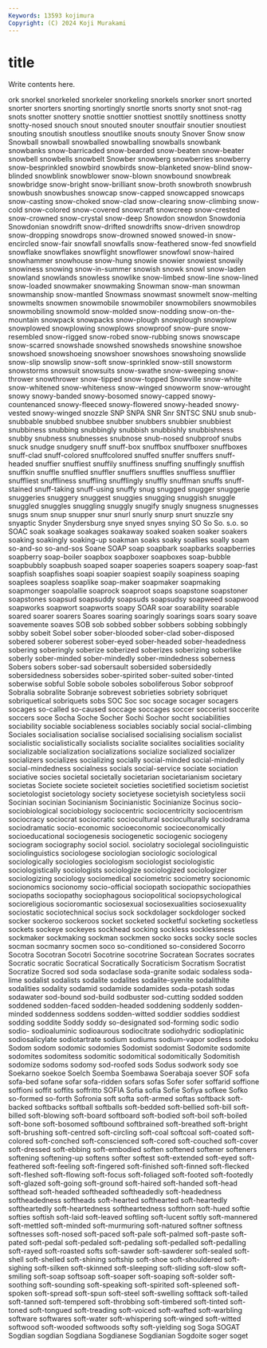 ```yaml
---
Keywords: 13593 kojimura
Copyright: (C) 2024 Koji Murakami
---
```


# title

Write contents here.



ork snorkel snorkeled snorkeler snorkeling snorkels snorker
snort snorted snorter snorters snorting snortingly snortle snorts snorty snot
snot-rag snots snotter snottery snottie snottier snottiest snottily snottiness snotty
snotty-nosed snouch snout snouted snouter snoutfair snoutier snoutiest snouting snoutish
snoutless snoutlike snouts snouty Snover Snow snow Snowball snowball snowballed
snowballing snowballs snowbank snowbanks snow-barricaded snow-bearded snow-beaten snow-beater snowbell snowbells
snowbelt Snowber snowberg snowberries snowberry snow-besprinkled snowbird snowbirds snow-blanketed snow-blind
snow-blinded snowblink snowblower snow-blown snowbound snowbreak snowbridge snow-bright snow-brilliant snow-broth
snowbroth snowbrush snowbush snowbushes snowcap snow-capped snowcapped snowcaps snow-casting snow-choked
snow-clad snow-clearing snow-climbing snow-cold snow-colored snow-covered snowcraft snowcreep snow-crested snow-crowned
snow-crystal snow-deep Snowdon snowdon Snowdonia Snowdonian snowdrift snow-drifted snowdrifts snow-driven
snowdrop snow-dropping snowdrops snow-drowned snowed snowed-in snow-encircled snow-fair snowfall snowfalls
snow-feathered snow-fed snowfield snowflake snowflakes snowflight snowflower snowfowl snow-haired snowhammer
snowhouse snow-hung snowie snowier snowiest snowily snowiness snowing snow-in-summer snowish
snowk snowl snow-laden snowland snowlands snowless snowlike snow-limbed snow-line snow-lined
snow-loaded snowmaker snowmaking Snowman snow-man snowman snowmanship snow-mantled Snowmass snowmast
snowmelt snow-melting snowmelts snowmen snowmobile snowmobiler snowmobilers snowmobiles snowmobiling snowmold
snow-molded snow-nodding snow-on-the-mountain snowpack snowpacks snow-plough snowplough snowplow snowplowed snowplowing
snowplows snowproof snow-pure snow-resembled snow-rigged snow-robed snow-rubbing snows snowscape snow-scarred
snowshade snowshed snowsheds snowshine snowshoe snowshoed snowshoeing snowshoer snowshoes snowshoing
snowslide snow-slip snowslip snow-soft snow-sprinkled snow-still snowstorm snowstorms snowsuit snowsuits
snow-swathe snow-sweeping snow-thrower snowthrower snow-tipped snow-topped Snowville snow-white snow-whitened snow-whiteness
snow-winged snowworm snow-wrought snowy snowy-banded snowy-bosomed snowy-capped snowy-countenanced snowy-fleeced snowy-flowered
snowy-headed snowy-vested snowy-winged snozzle SNP SNPA SNR Snr SNTSC SNU
snub snub- snubbable snubbed snubbee snubber snubbers snubbier snubbiest snubbiness
snubbing snubbingly snubbish snubbishly snubbishness snubby snubness snubnesses snubnose snub-nosed
snubproof snubs snuck snudge snudgery snuff snuff-box snuffbox snuffboxer snuffboxes
snuff-clad snuff-colored snuffcolored snuffed snuffer snuffers snuff-headed snuffier snuffiest snuffily
snuffiness snuffing snuffingly snuffish snuffkin snuffle snuffled snuffler snufflers snuffles
snuffless snufflier snuffliest snuffliness snuffling snufflingly snuffly snuffman snuffs snuff-stained
snuff-taking snuff-using snuffy snug snugged snugger snuggerie snuggeries snuggery snuggest
snuggies snugging snuggish snuggle snuggled snuggles snuggling snuggly snugify snugly
snugness snugnesses snugs snum snup snupper snur snurl snurly snurp
snurt snuzzle sny snyaptic Snyder Snydersburg snye snyed snyes snying
SO So So. s.o. so SOAC soak soakage soakages soakaway
soaked soaken soaker soakers soaking soakingly soaking-up soakman soaks soaky
soallies soally soam so-and-so so-and-sos Soane SOAP soap soapbark soapbarks
soapberries soapberry soap-boiler soapbox soapboxer soapboxes soap-bubble soapbubbly soapbush soaped
soaper soaperies soapers soapery soap-fast soapfish soapfishes soapi soapier soapiest
soapily soapiness soaping soaplees soapless soaplike soap-maker soapmaker soapmaking soapmonger
soapolallie soaprock soaproot soaps soapstone soapstoner soapstones soapsud soapsuddy soapsuds
soapsudsy soapweed soapwood soapworks soapwort soapworts soapy SOAR soar soarability
soarable soared soarer soarers Soares soaring soaringly soarings soars soary
soave soavemente soaves SOB sob sobbed sobber sobbers sobbing sobbingly
sobby sobeit Sobel sober sober-blooded sober-clad sober-disposed sobered soberer soberest
sober-eyed sober-headed sober-headedness sobering soberingly soberize soberized soberizes soberizing soberlike
soberly sober-minded sober-mindedly sober-mindedness soberness Sobers sobers sober-sad sobersault sobersided
sobersidedly sobersidedness sobersides sober-spirited sober-suited sober-tinted soberwise sobful Soble sobole
soboles soboliferous Sobor sobproof Sobralia sobralite Sobranje sobrevest sobrieties sobriety
sobriquet sobriquetical sobriquets sobs SOC Soc soc socage socager socagers
socages so-called so-caused soccage soccages soccer soccerist soccerite soccers soce
Socha Soche Socher Sochi Sochor socht sociabilities sociability sociable sociableness
sociables sociably social social-climbing Sociales socialisation socialise socialised socialising socialism
socialist socialistic socialistically socialists socialite socialites socialities sociality socializable socialization
socializations socialize socialized socializer socializers socializes socializing socially social-minded social-mindedly
social-mindedness socialness socials social-service sociate sociation sociative socies societal societally
societarian societarianism societary societas Societe societe societeit societies societified societism
societist societologist societology society societyese societyish societyless socii Socinian socinian
Socinianism Socinianistic Socinianize Socinus socio- sociobiological sociobiology sociocentric sociocentricity sociocentrism
sociocracy sociocrat sociocratic sociocultural socioculturally sociodrama sociodramatic socio-economic socioeconomic socioeconomically
socioeducational sociogenesis sociogenetic sociogenic sociogeny sociogram sociography sociol sociol. sociolatry
sociolegal sociolinguistic sociolinguistics sociologese sociologian sociologic sociological sociologically sociologies sociologism
sociologist sociologistic sociologistically sociologists sociologize sociologized sociologizer sociologizing sociology sociomedical
sociometric sociometry socionomic socionomics socionomy socio-official sociopath sociopathic sociopathies sociopaths
sociopathy sociophagous sociopolitical sociopsychological socioreligious socioromantic sociosexual sociosexualities sociosexuality sociostatic
sociotechnical socius sock sockdolager sockdologer socked socker sockeroo sockeroos socket
socketed socketful socketing socketless sockets sockeye sockeyes sockhead socking sockless
socklessness sockmaker sockmaking sockman sockmen socko socks socky socle socles
socman socmanry socmen soco so-conditioned so-considered Socorro Socotra Socotran Socotri
Socotrine socotrine Socratean Socrates socrates Socratic socratic Socratical Socratically Socraticism
Socratism Socratist Socratize Socred sod soda sodaclase soda-granite sodaic sodaless
soda-lime sodalist sodalists sodalite sodalites sodalite-syenite sodalithite sodalities sodality sodamid
sodamide sodamides soda-potash sodas sodawater sod-bound sod-build sodbuster sod-cutting sodded
sodden soddened sodden-faced sodden-headed soddening soddenly sodden-minded soddenness soddens sodden-witted
soddier soddies soddiest sodding soddite Soddy soddy so-designated sod-forming sodic
sodio sodio- sodioaluminic sodioaurous sodiocitrate sodiohydric sodioplatinic sodiosalicylate sodiotartrate sodium
sodiums sodium-vapor sodless sodoku Sodom sodom sodomic sodomies Sodomist sodomist
Sodomite sodomite sodomites sodomitess sodomitic sodomitical sodomitically Sodomitish sodomize sodoms
sodomy sod-roofed sods Sodus sodwork sody soe Soekarno soekoe Soelch
Soemba Soembawa Soerabaja soever SOF sofa sofa-bed sofane sofar sofa-ridden
sofars sofas Sofer sofer soffarid soffione soffioni soffit soffits soffritto
SOFIA Sofia sofia Sofie Sofiya sofkee Sofko so-formed so-forth Sofronia
soft softa soft-armed softas softback soft-backed softbacks softball softballs soft-bedded
soft-bellied soft-bill soft-billed soft-blowing soft-board softboard soft-bodied soft-boil soft-boiled soft-bone
soft-bosomed softbound softbrained soft-breathed soft-bright soft-brushing soft-centred soft-circling soft-coal softcoal
soft-coated soft-colored soft-conched soft-conscienced soft-cored soft-couched soft-cover soft-dressed soft-ebbing soft-embodied
soften softened softener softeners softening softening-up softens softer softest soft-extended
soft-eyed soft-feathered soft-feeling soft-fingered soft-finished soft-finned soft-flecked soft-fleshed soft-flowing soft-focus
soft-foliaged soft-footed soft-footedly soft-glazed soft-going soft-ground soft-haired soft-handed soft-head softhead
soft-headed softheaded softheadedly soft-headedness softheadedness softheads soft-hearted softhearted soft-heartedly softheartedly
soft-heartedness softheartedness softhorn soft-hued softie softies softish soft-laid soft-leaved softling
soft-lucent softly soft-mannered soft-mettled soft-minded soft-murmuring soft-natured softner softness softnesses
soft-nosed soft-paced soft-pale soft-palmed soft-paste soft-pated soft-pedal soft-pedaled soft-pedaling soft-pedalled
soft-pedalling soft-rayed soft-roasted softs soft-sawder soft-sawderer soft-sealed soft-shell soft-shelled soft-shining
softship soft-shoe soft-shouldered soft-sighing soft-silken soft-skinned soft-sleeping soft-sliding soft-slow soft-smiling
soft-soap softsoap soft-soaper soft-soaping soft-solder soft-soothing soft-sounding soft-speaking soft-spirited soft-spleened
soft-spoken soft-spread soft-spun soft-steel soft-swelling softtack soft-tailed soft-tanned soft-tempered soft-throbbing
soft-timbered soft-tinted soft-toned soft-tongued soft-treading soft-voiced soft-wafted soft-warbling software softwares
soft-water soft-whispering soft-winged soft-witted softwood soft-wooded softwoods softy soft-yielding sog
Soga SOGAT Sogdian sogdian Sogdiana Sogdianese Sogdianian Sogdoite soger soget
